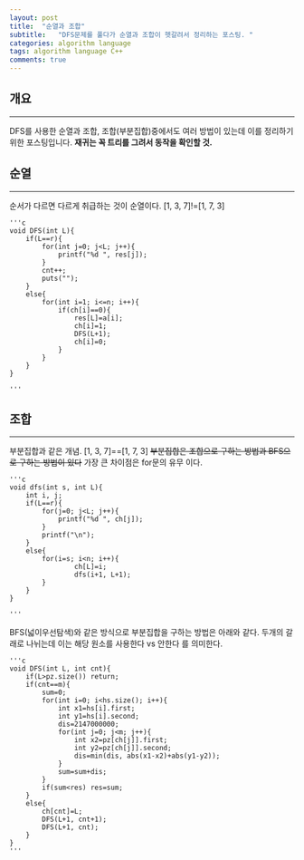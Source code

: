 ```yaml
---
layout: post
title:  "순열과 조합"
subtitle:   "DFS문제를 풀다가 순열과 조합이 헷갈려서 정리하는 포스팅. "
categories: algorithm language
tags: algorithm language C++
comments: true
---
```


## 개요
---
DFS를 사용한 순열과 조합, 조합(부분집합)중에서도 여러 방법이 있는데 이를 정리하기 위한 포스팅입니다. **재귀는 꼭 트리를 그려서 동작을 확인할 것.** 

## 순열 
---

순서가 다르면 다르게 취급하는 것이 순열이다. [1, 3, 7]!=[1, 7, 3]

    '''c
	void DFS(int L){
		if(L==r){
			for(int j=0; j<L; j++){
				printf("%d ", res[j]);
			}
			cnt++;
			puts("");
		}
		else{
			for(int i=1; i<=n; i++){
				if(ch[i]==0){
					res[L]=a[i];
					ch[i]=1;
					DFS(L+1);
					ch[i]=0;
				}
			}
		}
	}

    '''

## 조합
---

부분집합과 같은 개념. [1, 3, 7]==[1, 7, 3] ~~부분집합은 조합으로 구하는 방법과 BFS으로 구하는 방법이 있다~~ 가장 큰 차이점은 for문의 유무 이다.

    '''c
	void dfs(int s, int L){
		int i, j;
		if(L==r){
			for(j=0; j<L; j++){
				printf("%d ", ch[j]);
			}
			printf("\n");
		}
		else{
			for(i=s; i<n; i++){
					ch[L]=i;
					dfs(i+1, L+1);
			}
		}
	}

    '''

BFS(넓이우선탐색)와 같은 방식으로 부분집합을 구하는 방법은 아래와 같다. 두개의 갈래로 나뉘는데 이는 해당 원소를 사용한다 vs 안한다 를 의미한다. 

	'''c
	void DFS(int L, int cnt){
		if(L>pz.size()) return;
		if(cnt==m){
			sum=0;
			for(int i=0; i<hs.size(); i++){
				int x1=hs[i].first;
				int y1=hs[i].second;
				dis=2147000000;
				for(int j=0; j<m; j++){
					int x2=pz[ch[j]].first;
					int y2=pz[ch[j]].second;
					dis=min(dis, abs(x1-x2)+abs(y1-y2));
				}
				sum=sum+dis;
			}
			if(sum<res) res=sum;
		}
		else{
			ch[cnt]=L;
			DFS(L+1, cnt+1);
			DFS(L+1, cnt);
		}
	}
	'''

